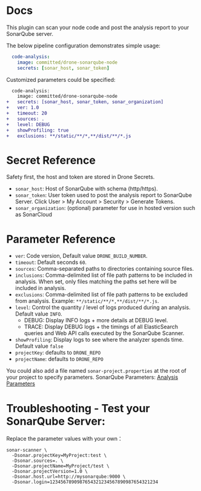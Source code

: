 # Docs

This plugin can scan your node code and post the analysis report to your SonarQube server.

The below pipeline configuration demonstrates simple usage:

```yaml
  code-analysis:
    image: committed/drone-sonarqube-node
    secrets: [sonar_host, sonar_token]
```

Customized parameters could be specified:

```diff
  code-analysis:
    image: committed/drone-sonarqube-node
+   secrets: [sonar_host, sonar_token, sonar_organization]
+   ver: 1.0
+   timeout: 20
+   sources: .
+   level: DEBUG
+   showProfiling: true
+   exclusions: **/static/**/*,**/dist/**/*.js
```

# Secret Reference

Safety first, the host and token are stored in Drone Secrets.

* `sonar_host`: Host of SonarQube with schema (http/https).
* `sonar_token`: User token used to post the analysis report to SonarQube Server. Click User > My Account > Security > Generate Tokens.
* `sonar_organization`: (optional) parameter for use in hosted version such as SonarCloud

# Parameter Reference

* `ver`: Code version, Default value `DRONE_BUILD_NUMBER`.
* `timeout`: Default seconds `60`.
* `sources`: Comma-separated paths to directories containing source files. 
* `inclusions`: Comma-delimited list of file path patterns to be included in analysis. When set, only files matching the paths set here will be included in analysis.
* `exclusions`: Comma-delimited list of file path patterns to be excluded from analysis. Example: `**/static/**/*,**/dist/**/*.js`.
* `level`: Control the quantity / level of logs produced during an analysis. Default value `INFO`.
  * DEBUG: Display INFO logs + more details at DEBUG level.
  * TRACE: Display DEBUG logs + the timings of all ElasticSearch queries and Web API calls executed by the SonarQube Scanner.
* `showProfiling`: Display logs to see where the analyzer spends time. Default value `false`
* `projectKey`: defaults to `DRONE_REPO`
* `projectName`: defaults to `DRONE_REPO`

You could also add a file named `sonar-project.properties` at the root of your project to specify parameters.
SonarQube Parameters: [Analysis Parameters](https://docs.sonarqube.org/display/SONAR/Analysis+Parameters)

# Troubleshooting - Test your SonarQube Server:

Replace the parameter values with your own：

```commandline
sonar-scanner \
  -Dsonar.projectKey=MyProject:test \
  -Dsonar.sources=. \
  -Dsonar.projectName=MyProject/test \
  -Dsonar.projectVersion=1.0 \
  -Dsonar.host.url=http://mysonarqube:9000 \
  -Dsonar.login=1234567890987654321234567890987654321234
```
